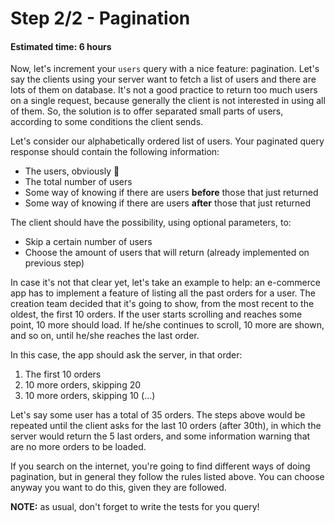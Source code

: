 # Step 2/2 - Pagination
#### Estimated time: 6 hours

Now, let's increment your `users` query with a nice feature: pagination. Let's say the clients using your server want to fetch a list of users and there are lots of them on database. It's not a good practice to return too much users on a single request, because generally the client is not interested in using all of them. So, the solution is to offer separated small parts of users, according to some conditions the client sends.

Let's consider our alphabetically ordered list of users. Your paginated query response should contain the following information:

+ The users, obviously 🤣
+ The total number of users
+ Some way of knowing if there are users **before** those that just returned
+ Some way of knowing if there are users **after** those that just returned

The client should have the possibility, using optional parameters, to:

+ Skip a certain number of users
+ Choose the amount of users that will return (already implemented on previous step)

In case it's not that clear yet, let's take an example to help: an e-commerce app has to implement a feature of listing all the past orders for a user. The creation team decided that it's going to show, from the most recent to the oldest, the first 10 orders. If the user starts scrolling and reaches some point, 10 more should load. If he/she continues to scroll, 10 more are shown, and so on, until he/she reaches the last order.

In this case, the app should ask the server, in that order:

1. The first 10 orders
1. 10 more orders, skipping 20
1. 10 more orders, skipping 10
(...)

Let's say some user has a total of 35 orders. The steps above would be repeated until the client asks for the last 10 orders (after 30th), in which the server would return the 5 last orders, and some information warning that are no more orders to be loaded.

If you search on the internet, you're going to find different ways of doing pagination, but in general they follow the rules listed above. You can choose anyway you want to do this, given they are followed.

**NOTE:** as usual, don't forget to write the tests for you query!
